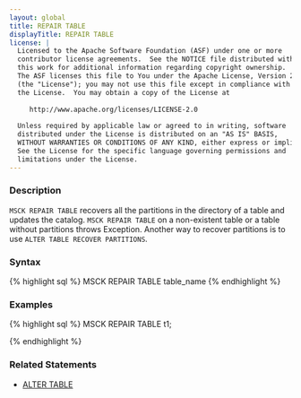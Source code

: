 ```yaml
---
layout: global
title: REPAIR TABLE
displayTitle: REPAIR TABLE
license: |
  Licensed to the Apache Software Foundation (ASF) under one or more
  contributor license agreements.  See the NOTICE file distributed with
  this work for additional information regarding copyright ownership.
  The ASF licenses this file to You under the Apache License, Version 2.0
  (the "License"); you may not use this file except in compliance with
  the License.  You may obtain a copy of the License at
 
     http://www.apache.org/licenses/LICENSE-2.0
 
  Unless required by applicable law or agreed to in writing, software
  distributed under the License is distributed on an "AS IS" BASIS,
  WITHOUT WARRANTIES OR CONDITIONS OF ANY KIND, either express or implied.
  See the License for the specific language governing permissions and
  limitations under the License.
---
```


### Description
`MSCK REPAIR TABLE` recovers all the partitions in the directory of a table and updates the catalog. `MSCK REPAIR TABLE` on a non-existent table or a table without partitions throws Exception. Another way to recover partitions is to use `ALTER TABLE RECOVER PARTITIONS`.

### Syntax
{% highlight sql %}
MSCK REPAIR TABLE table_name
{% endhighlight %}

### Examples
{% highlight sql %}
MSCK REPAIR TABLE t1;

{% endhighlight %}
### Related Statements
 * [ALTER TABLE](sql-ref-syntax-ddl-alter-table.html)
